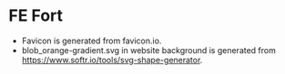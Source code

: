 # FE Fort
- Favicon is generated from favicon.io.
- blob_orange-gradient.svg in website background is generated from https://www.softr.io/tools/svg-shape-generator.


